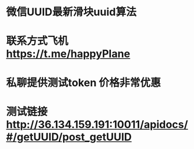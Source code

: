 # 微信UUID最新滑块uuid算法

# 联系方式飞机  https://t.me/happyPlane

# 私聊提供测试token 价格非常优惠

# 测试链接 http://36.134.159.191:10011/apidocs/#/getUUID/post_getUUID